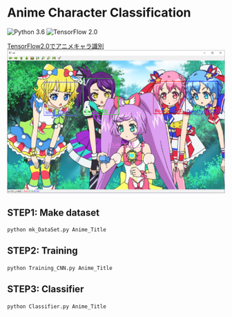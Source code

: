 # Anime Character Classification

![Python 3.6](https://img.shields.io/badge/python-3.6-blue.svg)
![TensorFlow 2.0](https://img.shields.io/badge/TensorFlow-2.0-orange.svg)

[TensorFlow2.0でアニメキャラ識別](https://qiita.com/YutaYANAGITYAYA/items/8cf1316fdc6570aabc4c)
![results](/results.png)

## STEP1: Make dataset
`python mk_DataSet.py Anime_Title`

## STEP2: Training
`python Training_CNN.py Anime_Title`

## STEP3: Classifier
`python Classifier.py Anime_Title`
